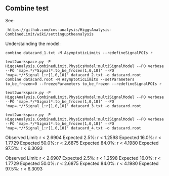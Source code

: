 Combine test
----

See: 

     https://github.com/cms-analysis/HiggsAnalysis-CombinedLimit/wiki/settinguptheanalysis
     
     
Understainding the model:

    combine datacard_1.txt -M AsymptoticLimits --redefineSignalPOIs r

    text2workspace.py -P HiggsAnalysis.CombinedLimit.PhysicsModel:multiSignalModel --PO verbose --PO 'map=.*/*Signal*:to_be_frozen[1,0,10]' --PO 'map=.*/*Signal_1:r[1,0,10]' datacard_2.txt -o datacard.root
    combine datacard.root -M AsymptoticLimits --setParameters to_be_frozen=0 --freezeParameters to_be_frozen --redefineSignalPOIs r

    text2workspace.py -P HiggsAnalysis.CombinedLimit.PhysicsModel:multiSignalModel --PO verbose --PO 'map=.*/*Signal*:to_be_frozen[1,0,10]' --PO 'map=.*/*Signal_1:r[1,0,10]' datacard_3.txt -o datacard.root
    
    text2workspace.py -P HiggsAnalysis.CombinedLimit.PhysicsModel:multiSignalModel --PO verbose --PO 'map=.*/*Signal*:to_be_frozen[1,0,10]' --PO 'map=.*/*Signal_1:r[1,0,10]' datacard_4.txt -o datacard.root
    
    
Observed Limit: r < 2.6904
Expected  2.5%: r < 1.2598
Expected 16.0%: r < 1.7729
Expected 50.0%: r < 2.6875
Expected 84.0%: r < 4.1980
Expected 97.5%: r < 6.3093
    
    
Observed Limit: r < 2.6907
Expected  2.5%: r < 1.2598
Expected 16.0%: r < 1.7729
Expected 50.0%: r < 2.6875
Expected 84.0%: r < 4.1980
Expected 97.5%: r < 6.3093




